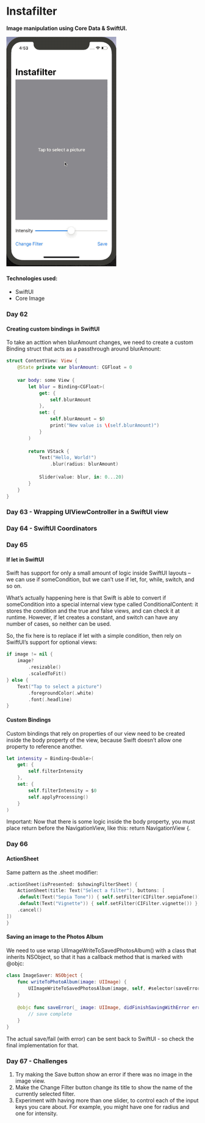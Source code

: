 # Instafilter

**Image manipulation using Core Data & SwiftUI.**

![](gif.gif)

#### Technologies used:
- SwiftUI
- Core Image

### Day 62

#### Creating custom bindings in SwiftUI

To take an acttion when blurAmount changes, we need to create a custom Binding struct that acts as a passthrough around blurAmount:

```Swift
struct ContentView: View {
    @State private var blurAmount: CGFloat = 0

    var body: some View {
        let blur = Binding<CGFloat>(
            get: {
                self.blurAmount
            },
            set: {
                self.blurAmount = $0
                print("New value is \(self.blurAmount)")
            }
        )

        return VStack {
            Text("Hello, World!")
                .blur(radius: blurAmount)

            Slider(value: blur, in: 0...20)
        }
    }
} 
```

### Day 63 - Wrapping UIViewController in a SwiftUI view


### Day 64 - SwiftUI Coordinators

### Day 65

#### If let in SwiftUI
Swift has support for only a small amount of logic inside SwiftUI layouts – we can use if someCondition, but we can’t use if let, for, while, switch, and so on.

What’s actually happening here is that Swift is able to convert if someCondition into a special internal view type called ConditionalContent: it stores the condition and the true and false views, and can check it at runtime. However, if let creates a constant, and switch can have any number of cases, so neither can be used.

So, the fix here is to replace if let with a simple condition, then rely on SwiftUI’s support for optional views:

```Swift
if image != nil {
    image?
        .resizable()
        .scaledToFit()
} else {
    Text("Tap to select a picture")
        .foregroundColor(.white)
        .font(.headline)
} 
```


#### Custom Bindings

Custom bindings that rely on properties of our view need to be created inside the body property of the view, because Swift doesn’t allow one property to reference another.

```Swift
let intensity = Binding<Double>(
    get: {
        self.filterIntensity
    },
    set: {
        self.filterIntensity = $0
        self.applyProcessing()
    }
) 
```

Important: Now that there is some logic inside the body property, you must place return before the NavigationView, like this: return NavigationView {.


### Day 66

#### ActionSheet

Same pattern as the .sheet modifier:

```Swift
.actionSheet(isPresented: $showingFilterSheet) {
    ActionSheet(title: Text("Select a filter"), buttons: [
    .default(Text("Sepia Tone")) { self.setFilter(CIFilter.sepiaTone()) },
    .default(Text("Vignette")) { self.setFilter(CIFilter.vignette()) },
    .cancel()
])
} 
```

#### Saving an image to the Photos Album

We need to use wrap UIImageWriteToSavedPhotosAlbum() with a class that inherits NSObject, so that it has a callback method that is marked with @objc:

```Swift
class ImageSaver: NSObject {
    func writeToPhotoAlbum(image: UIImage) {
        UIImageWriteToSavedPhotosAlbum(image, self, #selector(saveError), nil)
    }

    @objc func saveError(_ image: UIImage, didFinishSavingWithError error: Error?, contextInfo: UnsafeRawPointer) {
        // save complete
    }
} 
```
The actual save/fail (with error) can be sent back to SwiftUI - so check the final implementation for that.

### Day 67 - Challenges
1. Try making the Save button show an error if there was no image in the image view.
2. Make the Change Filter button change its title to show the name of the currently selected filter.
3. Experiment with having more than one slider, to control each of the input keys you care about. For example, you might have one for radius and one for intensity.